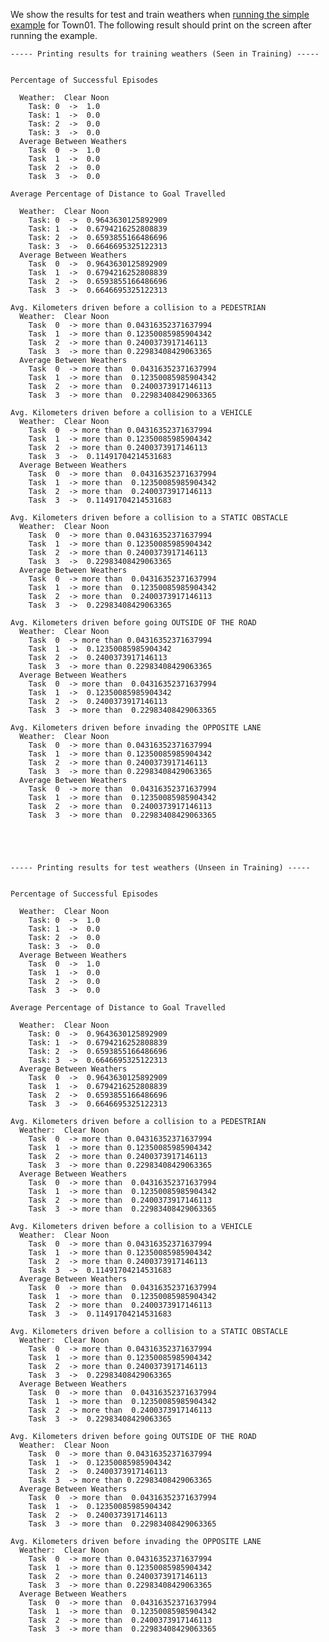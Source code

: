 We show the results for test and train weathers when
[running the simple example](benchmark_creating/#expected-results) for Town01.
The following result should print on the screen after running the
example.

    ----- Printing results for training weathers (Seen in Training) -----


    Percentage of Successful Episodes

      Weather:  Clear Noon
        Task: 0  ->  1.0
        Task: 1  ->  0.0
        Task: 2  ->  0.0
        Task: 3  ->  0.0
      Average Between Weathers
        Task  0  ->  1.0
        Task  1  ->  0.0
        Task  2  ->  0.0
        Task  3  ->  0.0

    Average Percentage of Distance to Goal Travelled

      Weather:  Clear Noon
        Task: 0  ->  0.9643630125892909
        Task: 1  ->  0.6794216252808839
        Task: 2  ->  0.6593855166486696
        Task: 3  ->  0.6646695325122313
      Average Between Weathers
        Task  0  ->  0.9643630125892909
        Task  1  ->  0.6794216252808839
        Task  2  ->  0.6593855166486696
        Task  3  ->  0.6646695325122313

    Avg. Kilometers driven before a collision to a PEDESTRIAN
      Weather:  Clear Noon
        Task  0  -> more than 0.04316352371637994
        Task  1  -> more than 0.12350085985904342
        Task  2  -> more than 0.2400373917146113
        Task  3  -> more than 0.22983408429063365
      Average Between Weathers
        Task  0  -> more than  0.04316352371637994
        Task  1  -> more than  0.12350085985904342
        Task  2  -> more than  0.2400373917146113
        Task  3  -> more than  0.22983408429063365

    Avg. Kilometers driven before a collision to a VEHICLE
      Weather:  Clear Noon
        Task  0  -> more than 0.04316352371637994
        Task  1  -> more than 0.12350085985904342
        Task  2  -> more than 0.2400373917146113
        Task  3  ->  0.11491704214531683
      Average Between Weathers
        Task  0  -> more than  0.04316352371637994
        Task  1  -> more than  0.12350085985904342
        Task  2  -> more than  0.2400373917146113
        Task  3  ->  0.11491704214531683

    Avg. Kilometers driven before a collision to a STATIC OBSTACLE
      Weather:  Clear Noon
        Task  0  -> more than 0.04316352371637994
        Task  1  -> more than 0.12350085985904342
        Task  2  -> more than 0.2400373917146113
        Task  3  ->  0.22983408429063365
      Average Between Weathers
        Task  0  -> more than  0.04316352371637994
        Task  1  -> more than  0.12350085985904342
        Task  2  -> more than  0.2400373917146113
        Task  3  ->  0.22983408429063365

    Avg. Kilometers driven before going OUTSIDE OF THE ROAD
      Weather:  Clear Noon
        Task  0  -> more than 0.04316352371637994
        Task  1  ->  0.12350085985904342
        Task  2  ->  0.2400373917146113
        Task  3  -> more than 0.22983408429063365
      Average Between Weathers
        Task  0  -> more than  0.04316352371637994
        Task  1  ->  0.12350085985904342
        Task  2  ->  0.2400373917146113
        Task  3  -> more than  0.22983408429063365

    Avg. Kilometers driven before invading the OPPOSITE LANE
      Weather:  Clear Noon
        Task  0  -> more than 0.04316352371637994
        Task  1  -> more than 0.12350085985904342
        Task  2  -> more than 0.2400373917146113
        Task  3  -> more than 0.22983408429063365
      Average Between Weathers
        Task  0  -> more than  0.04316352371637994
        Task  1  -> more than  0.12350085985904342
        Task  2  -> more than  0.2400373917146113
        Task  3  -> more than  0.22983408429063365





    ----- Printing results for test weathers (Unseen in Training) -----


    Percentage of Successful Episodes

      Weather:  Clear Noon
        Task: 0  ->  1.0
        Task: 1  ->  0.0
        Task: 2  ->  0.0
        Task: 3  ->  0.0
      Average Between Weathers
        Task  0  ->  1.0
        Task  1  ->  0.0
        Task  2  ->  0.0
        Task  3  ->  0.0

    Average Percentage of Distance to Goal Travelled

      Weather:  Clear Noon
        Task: 0  ->  0.9643630125892909
        Task: 1  ->  0.6794216252808839
        Task: 2  ->  0.6593855166486696
        Task: 3  ->  0.6646695325122313
      Average Between Weathers
        Task  0  ->  0.9643630125892909
        Task  1  ->  0.6794216252808839
        Task  2  ->  0.6593855166486696
        Task  3  ->  0.6646695325122313

    Avg. Kilometers driven before a collision to a PEDESTRIAN
      Weather:  Clear Noon
        Task  0  -> more than 0.04316352371637994
        Task  1  -> more than 0.12350085985904342
        Task  2  -> more than 0.2400373917146113
        Task  3  -> more than 0.22983408429063365
      Average Between Weathers
        Task  0  -> more than  0.04316352371637994
        Task  1  -> more than  0.12350085985904342
        Task  2  -> more than  0.2400373917146113
        Task  3  -> more than  0.22983408429063365

    Avg. Kilometers driven before a collision to a VEHICLE
      Weather:  Clear Noon
        Task  0  -> more than 0.04316352371637994
        Task  1  -> more than 0.12350085985904342
        Task  2  -> more than 0.2400373917146113
        Task  3  ->  0.11491704214531683
      Average Between Weathers
        Task  0  -> more than  0.04316352371637994
        Task  1  -> more than  0.12350085985904342
        Task  2  -> more than  0.2400373917146113
        Task  3  ->  0.11491704214531683

    Avg. Kilometers driven before a collision to a STATIC OBSTACLE
      Weather:  Clear Noon
        Task  0  -> more than 0.04316352371637994
        Task  1  -> more than 0.12350085985904342
        Task  2  -> more than 0.2400373917146113
        Task  3  ->  0.22983408429063365
      Average Between Weathers
        Task  0  -> more than  0.04316352371637994
        Task  1  -> more than  0.12350085985904342
        Task  2  -> more than  0.2400373917146113
        Task  3  ->  0.22983408429063365

    Avg. Kilometers driven before going OUTSIDE OF THE ROAD
      Weather:  Clear Noon
        Task  0  -> more than 0.04316352371637994
        Task  1  ->  0.12350085985904342
        Task  2  ->  0.2400373917146113
        Task  3  -> more than 0.22983408429063365
      Average Between Weathers
        Task  0  -> more than  0.04316352371637994
        Task  1  ->  0.12350085985904342
        Task  2  ->  0.2400373917146113
        Task  3  -> more than  0.22983408429063365

    Avg. Kilometers driven before invading the OPPOSITE LANE
      Weather:  Clear Noon
        Task  0  -> more than 0.04316352371637994
        Task  1  -> more than 0.12350085985904342
        Task  2  -> more than 0.2400373917146113
        Task  3  -> more than 0.22983408429063365
      Average Between Weathers
        Task  0  -> more than  0.04316352371637994
        Task  1  -> more than  0.12350085985904342
        Task  2  -> more than  0.2400373917146113
        Task  3  -> more than  0.22983408429063365



